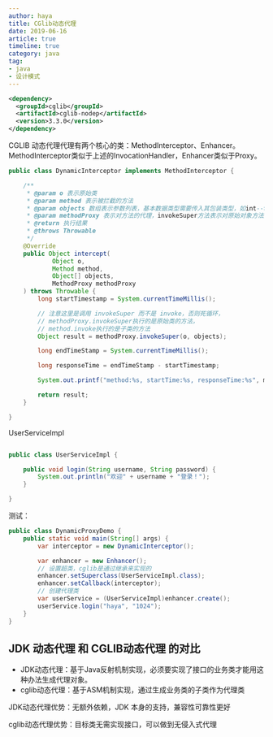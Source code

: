 ```yaml
---
author: haya
title: CGlib动态代理
date: 2019-06-16
article: true
timeline: true
category: java
tag:
- java
- 设计模式
---
```


```xml
<dependency>
  <groupId>cglib</groupId>
  <artifactId>cglib-nodep</artifactId>
  <version>3.3.0</version>
</dependency>
```

CGLIB 动态代理代理有两个核心的类：MethodInterceptor、Enhancer。MethodInterceptor类似于上述的InvocationHandler，Enhancer类似于Proxy。

```java
public class DynamicInterceptor implements MethodInterceptor {

    /**
     * @param o 表示原始类
     * @param method 表示被拦截的方法
     * @param objects 数组表示参数列表，基本数据类型需要传入其包装类型，如int-->Integer、long-Long、double-->Double
     * @param methodProxy 表示对方法的代理，invokeSuper方法表示对原始对象方法的调用
     * @return 执行结果
     * @throws Throwable
     */
    @Override
    public Object intercept(
            Object o, 
            Method method, 
            Object[] objects, 
            MethodProxy methodProxy
    ) throws Throwable {
        long startTimestamp = System.currentTimeMillis();

        // 注意这里是调用 invokeSuper 而不是 invoke，否则死循环，
        // methodProxy.invokeSuper执行的是原始类的方法，
        // method.invoke执行的是子类的方法
        Object result = methodProxy.invokeSuper(o, objects);

        long endTimeStamp = System.currentTimeMillis();

        long responseTime = endTimeStamp - startTimestamp;

        System.out.printf("method:%s, startTime:%s, responseTime:%s", method.getName(), startTimestamp, responseTime);

        return result;
    }

}
```

UserServiceImpl
```java

public class UserServiceImpl {

    public void login(String username, String password) {
        System.out.println("欢迎" + username + "登录！");
    }

}
```

测试：
```java
public class DynamicProxyDemo {
    public static void main(String[] args) {
        var interceptor = new DynamicInterceptor();

        var enhancer = new Enhancer();
        // 设置超类，cglib是通过继承来实现的
        enhancer.setSuperclass(UserServiceImpl.class);
        enhancer.setCallback(interceptor);
        // 创建代理类
        var userService = (UserServiceImpl)enhancer.create();
        userService.login("haya", "1024");
    }
}
```

## JDK 动态代理 和 CGLIB动态代理 的对比

- JDK动态代理：基于Java反射机制实现，必须要实现了接口的业务类才能用这种办法生成代理对象。
- cglib动态代理：基于ASM机制实现，通过生成业务类的子类作为代理类

JDK动态代理优势：无额外依赖，JDK 本身的支持，兼容性可靠性更好

cglib动态代理优势：目标类无需实现接口，可以做到无侵入式代理